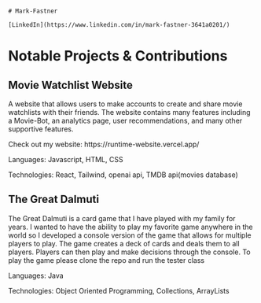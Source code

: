                                                                                                                                                               # Mark-Fastner
                                                                                                                                    [LinkedIn](https://www.linkedin.com/in/mark-fastner-3641a0201/)

<h1>Notable Projects & Contributions</h1>

<h2>Movie Watchlist Website</h2>
<p>A website that allows users to make accounts to create and share movie watchlists with their friends. The website contains many features including a Movie-Bot, an analytics page, user recommendations, and many other supportive features.</p>
Check out my website: https://runtime-website.vercel.app/
<p>Languages: Javascript, HTML, CSS</p>
<p>Technologies: React, Tailwind, openai api, TMDB api(movies database)</p>

<h2>The Great Dalmuti</h2>
<p>The Great Dalmuti is a card game that I have played with my family for years. I wanted to have the ability to play my favorite game anywhere in the world so I developed a console version of the game that allows for multiple players to play. The game creates a deck of cards and deals them to all players. Players can then play and make decisions through the console. To play the game please clone the repo and run the tester class</p>
<p>Languages: Java</p>
<p>Technologies: Object Oriented Programming, Collections, ArrayLists</p>


